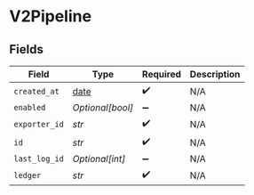 # V2Pipeline


## Fields

| Field                                                                | Type                                                                 | Required                                                             | Description                                                          |
| -------------------------------------------------------------------- | -------------------------------------------------------------------- | -------------------------------------------------------------------- | -------------------------------------------------------------------- |
| `created_at`                                                         | [date](https://docs.python.org/3/library/datetime.html#date-objects) | :heavy_check_mark:                                                   | N/A                                                                  |
| `enabled`                                                            | *Optional[bool]*                                                     | :heavy_minus_sign:                                                   | N/A                                                                  |
| `exporter_id`                                                        | *str*                                                                | :heavy_check_mark:                                                   | N/A                                                                  |
| `id`                                                                 | *str*                                                                | :heavy_check_mark:                                                   | N/A                                                                  |
| `last_log_id`                                                        | *Optional[int]*                                                      | :heavy_minus_sign:                                                   | N/A                                                                  |
| `ledger`                                                             | *str*                                                                | :heavy_check_mark:                                                   | N/A                                                                  |